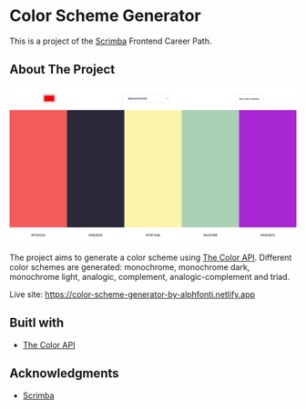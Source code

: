 # Color Scheme Generator

This is a project of the [Scrimba](https://scrimba.com) Frontend Career Path.

## About The Project

![Color Scheme Generator screenshot](./screenshot.png)

The project aims to generate a color scheme using [The Color API](https://www.thecolorapi.com/). Different color schemes are generated: monochrome, monochrome dark, monochrome light, analogic, complement, analogic-complement and triad.

Live site: https://color-scheme-generator-by-alphfonti.netlify.app

## Buitl with

- [The Color API](https://www.thecolorapi.com/)

## Acknowledgments

- [Scrimba](https://scrimba.com)

